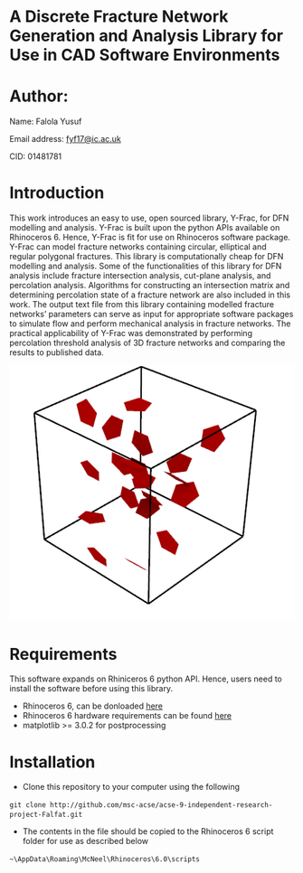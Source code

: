 # A Discrete Fracture Network Generation and Analysis Library for Use in CAD Software Environments

# Author: 

Name: Falola Yusuf

Email address: fyf17@ic.ac.uk

CID: 01481781


# Introduction

This work introduces an easy to use, open sourced library, Y-Frac, for DFN modelling and analysis. Y-Frac is built upon the python APIs available on Rhinoceros 6. Hence, Y-Frac is fit for use on Rhinoceros software package. Y-Frac can model fracture networks containing circular, elliptical and regular polygonal fractures. This library is computationally cheap for DFN modelling and analysis. Some of the functionalities of this library for DFN analysis include fracture intersection analysis, cut-plane analysis, and percolation analysis. Algorithms for constructing an intersection matrix and determining percolation state of a fracture network are also included in this work. The output text file from this library containing modelled fracture networks’ parameters can serve as input for appropriate software packages to simulate flow and perform mechanical analysis in fracture networks. The practical applicability of Y-Frac was demonstrated by performing percolation threshold analysis of 3D fracture networks and comparing the results to published data. 

![Rendered.png](./images/Rendered.png)

# Requirements
This software expands on Rhiniceros 6 python API. Hence, users need to install the software before using this library.

- Rhinoceros 6, can be donloaded [here](https://www.rhino3d.com/download)
- Rhinoceros 6 hardware requirements can be found [here](https://www.rhino3d.com/6/system_requirements)
- matplotlib >= 3.0.2 for postprocessing

# Installation
- Clone this repository to your computer using the following

`git clone http://github.com/msc-acse/acse-9-independent-research-project-Falfat.git`

- The contents in the file should be copied to the Rhinoceros 6 script folder for use as described below

`~\AppData\Roaming\McNeel\Rhinoceros\6.0\scripts`

